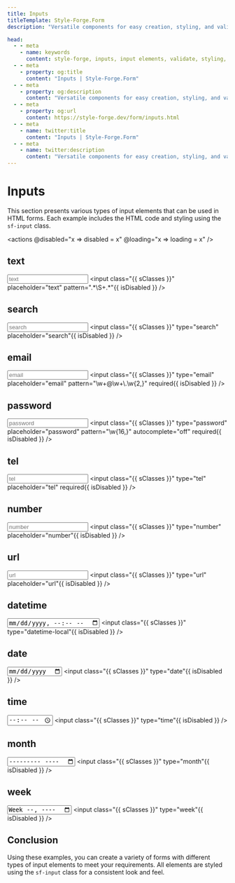 ```yaml
---
title: Inputs
titleTemplate: Style-Forge.Form
description: "Versatile components for easy creation, styling, and validation of various input elements in web apps."

head:
  - - meta
    - name: keywords
      content: style-forge, inputs, input elements, validate, styling, web development, frontend, input styles, responsive
  - - meta
    - property: og:title
      content: "Inputs | Style-Forge.Form"
  - - meta
    - property: og:description
      content: "Versatile components for easy creation, styling, and validation of various input elements in web apps."
  - - meta
    - property: og:url
      content: https://style-forge.dev/form/inputs.html
  - - meta
    - name: twitter:title
      content: "Inputs | Style-Forge.Form"
  - - meta
    - name: twitter:description
      content: "Versatile components for easy creation, styling, and validation of various input elements in web apps."
---
```


# Inputs

This section presents various types of input elements that can be used in HTML forms. Each example includes the HTML code and styling using the `sf-input` class.

<actions @disabled="x => disabled = x" @loading="x => loading = x" />

## text

<input :class="sClasses" placeholder="text" pattern=".*\S+.*" :disabled="disabled" />

<highlight lang="html">
&lt;input class="{{ sClasses }}" placeholder="text" pattern=".*\S+.*"{{ isDisabled }} /&gt;
</highlight>

## search

<input :class="sClasses" type="search" placeholder="search" :disabled="disabled" />

<highlight lang="html">
&lt;input class="{{ sClasses }}" type="search" placeholder="search"{{ isDisabled }} /&gt;
</highlight>

## email

<input :class="sClasses" type="email" placeholder="email" pattern="\w+@\w+\.\w{2,}" required :disabled="disabled" />

<highlight lang="html">
&lt;input class="{{ sClasses }}" type="email" placeholder="email" pattern="\w+@\w+\.\w{2,}" required{{ isDisabled }} /&gt;
</highlight>

## password

<input :class="sClasses" type="password" placeholder="password" pattern="\w{16,}" autocomplete="off" required :disabled="disabled" />

<highlight lang="html">
&lt;input class="{{ sClasses }}" type="password" placeholder="password" pattern="\w{16,}" autocomplete="off" required{{ isDisabled }} /&gt;
</highlight>

## tel

<input :class="sClasses" type="tel" placeholder="tel" required :disabled="disabled" />

<highlight lang="html">
&lt;input class="{{ sClasses }}" type="tel" placeholder="tel" required{{ isDisabled }} /&gt;
</highlight>

## number

<input :class="sClasses" type="number" placeholder="number" :disabled="disabled" />

<highlight lang="html">
&lt;input class="{{ sClasses }}" type="number" placeholder="number"{{ isDisabled }} /&gt;
</highlight>

## url

<input :class="sClasses" type="url" placeholder="url" :disabled="disabled" />

<highlight lang="html">
&lt;input class="{{ sClasses }}" type="url" placeholder="url"{{ isDisabled }} /&gt;
</highlight>

## datetime

<input :class="sClasses" type="datetime-local" :disabled="disabled" />

<highlight lang="html">
&lt;input class="{{ sClasses }}" type="datetime-local"{{ isDisabled }} /&gt;
</highlight>

## date

<input :class="sClasses" type="date" :disabled="disabled" />

<highlight lang="html">
&lt;input class="{{ sClasses }}" type="date"{{ isDisabled }} /&gt;
</highlight>

## time

<input :class="sClasses" type="time" :disabled="disabled" />

<highlight lang="html">
&lt;input class="{{ sClasses }}" type="time"{{ isDisabled }} /&gt;
</highlight>

## month

<input :class="sClasses" type="month" :disabled="disabled" />

<highlight lang="html">
&lt;input class="{{ sClasses }}" type="month"{{ isDisabled }} /&gt;
</highlight>

## week

<input :class="sClasses" type="week" :disabled="disabled" />

<highlight lang="html">
&lt;input class="{{ sClasses }}" type="week"{{ isDisabled }} /&gt;
</highlight>

## Conclusion

Using these examples, you can create a variety of forms with different types of input elements to meet your requirements. All elements are styled using the `sf-input` class for a consistent look and feel.

<script setup>
import { ref, computed } from 'vue';

import 'style-forge.form/src/var.css';
import 'style-forge.form/src/base.css';
import 'style-forge.form/src/global.css';
import 'style-forge.form/src/pseudo-classes.css';

import 'style-forge.form/src/loading.css';
import 'style-forge.form/src/checkbox-radio.css';

import 'style-forge.form/src/input.css';

const loading = ref(false);
const disabled = ref(false);

const isLoading = computed(() => loading.value ? 'sf-loading' : null);
const isDisabled = computed(() => disabled.value ? ' disabled' : null);

const sClasses = computed(() => {
  return ['sf-input', isLoading.value].filter(x => x).join(' ')
});
</script>
